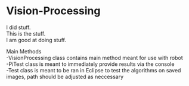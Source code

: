 # Vision-Processing
I did stuff.  
This is the stuff.  
I am good at doing stuff.
  
Main Methods  
-VisionProcessing class contains main method meant for use with robot  
-PiTest class is meant to immediately provide results via the console  
-Test class is meant to be ran in Eclipse to test the algorithms on saved images, path should be adjusted as neccessary  
